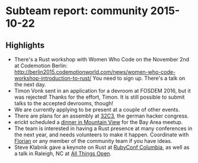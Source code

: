 # Subteam report: community 2015-10-22

## Highlights

- There's a Rust workshop with Women Who Code on the November 2nd at
  Codemotion Berlin:
  http://berlin2015.codemotionworld.com/news/women-who-code-workshop-introduction-to-rust/
  You need to sign up. There's a talk on the next day.
- Timon Vonk sent in an application for a devroom at FOSDEM 2016, but
  it was rejected! Thanks for the effort, Timon. It is still possible
  to submit talks to the accepted devrooms, though!
- We are currently applying to be present at a couple of other events.
- There are plans for an assembly at [32C3](https://events.ccc.de/category/congress/32c3/), the german hacker congress.
- erickt scheduled a [dinner in Mountain
  View](http://www.meetup.com/Rust-Bay-Area/events/226146024/) for the
  Bay Area meetup.
- The team is interested in having a Rust presence at many conferences
  in the next year, and needs volunteers to make it happen. Coordinate
  with [Florian](https://github.com/skade) or any member of the
  community team if you have ideas.
- Steve Klabnik gave a keynote on Rust at [RubyConf Columbia](http://rubyconf.co), as well as
  a talk in Raleigh, NC at [All Things Open](http://allthingsopen.org/).
  